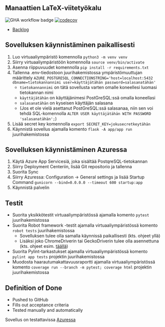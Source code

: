 ## Manaattien LaTeX-viitetyökalu
![GHA workflow badge](https://github.com/emilkivela/miniprojekti-manaatit/workflows/CI/badge.svg)
[![codecov](https://codecov.io/gh/emilkivela/miniprojekti-manaatit/graph/badge.svg)](https://codecov.io/gh/emilkivela/miniprojekti-manaatit)
- [Backlog](https://helsinkifi-my.sharepoint.com/:x:/g/personal/jannekoi_ad_helsinki_fi/EYn4NiHQI7NOrNhXnwcYWz4BjzSH1-En9Xs1Cre1dXYCrw?e=KMDOtW)

## Sovelluksen käynnistäminen paikallisesti
1. Luo virtuaaliympäristö komennolla ``` python3 -m venv venv ```
2. Siirry virtuaaliympäristöön komennolla ``` source venv/bin/activate ```
3. Asenna riippuvuudet komennolla ``` pip install -r requirements.txt ```
4. Tallenna .env-tiedostoon juurihakemistossa ympäristömuuttujan määrittely ``` AZURE_POSTGRESQL_CONNECTIONSTRING='host=localhost:5432 dbname=tietokannannimi user=käyttäjätähän password=salasanatähän' ```
   - ``` tietokannannimi ``` on tätä sovellusta varten omalle koneellesi luomasi tietokannan nimi
   - ``` käyttäjätähän ``` on käyttäjänimesi PostGreSQL:ssä omalla koneellasi
   - ``` salasanatähän ``` on kyseisen käyttäjän salasana
   - (Jos et ole vielä asettanut PostGreSQL:ssä salasanaa, niin sen voi tehdä SQL-komennolla ``` ALTER USER käyttäjätähän WITH PASSWORD 'salasanatähän'; ```)
5. Lisää secret key komennolla ``` export SECRET_KEY=jokusecretkeytähän ```
6. Käynnistä sovellus ajamalla komento ``` flask -A app/app run ``` juurihakemistossa

## Sovelluksen käynnistäminen Azuressa
1. Käytä Azure App Servicesiä, joka sisältää PostqreSQL-tietokannan
2. Siirry Deployment Centeriin, lisää Git repositorio ja tallenna
3. Suorita Sync
4. Siirry Azuressa: Configuration -> General settings ja lisää Startup Command ``` gunicorn --bind=0.0.0.0 --timeout 600 startup:app ```
5. Käynnistä palvelin

## Testit
- Suorita yksikkötestit virtuaaliympäristössä ajamalla komento ``` pytest ``` juurihakemistossa
- Suorita Robot framework -testit ajamalla virtuaaliympäristössä komento ``` robot tests ``` juurihakemistossa
  - Sovelluksen tulee olla samalla käynnissä paikallisesti (kts. ohjeet yllä)
  - Lisäksi joko ChromeDriverin tai GeckoDriverin tulee olla asennettuna (kts. ohjeet esim. [täällä](https://ohjelmistotuotanto-hy.github.io/tehtavat3/#5-web-sovelluksen-testaaminen-osa-1))
- Suorita Pylint-tarkastukset ajamalla virtuaaliympäristössä komento ``` pylint app tests ``` projektin juurihakemistossa
- Muodosta haarautumakattavuusraportti ajamalla virtuaaliympäristössä komento ``` coverage run --branch -m pytest; coverage html ``` projektin juurihakemistossa

## Definition of Done
- Pushed to GitHub
- Fills out acceptance criteria
- Tested manually and automatically

Sovellus on testattavissa [Azuressa](https://manaatit.azurewebsites.net/)
